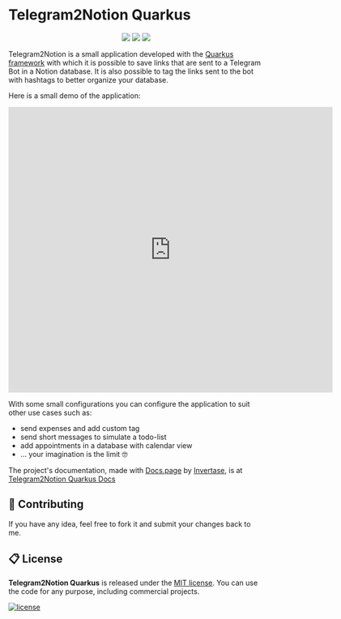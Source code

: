 # Telegram2Notion Quarkus

<p align="center">
  <a href="https://www.java.com/"><img src="https://img.shields.io/badge/Java-3277ae?style=for-the-badge&logoColor=white"></a>
  <a href="https://quarkus.io/"><img src="https://img.shields.io/badge/Quarkus-ff004b?style=for-the-badge&logoColor=white"></a>
  <a href="https://maven.apache.org/"><img src="https://img.shields.io/badge/Maven-fb9835?style=for-the-badge&logoColor=white"></a>
</p>

Telegram2Notion is a small application developed with the [Quarkus framework](https://quarkus.io/) with which it is possible to save links that are sent to a Telegram Bot in a Notion database. It is also possible to tag the links sent to the bot with hashtags to better organize your database.

Here is a small demo of the application:

<iframe src="https://player.vimeo.com/video/763926082?h=2424669c9f" width="640" height="564" frameborder="0" allow="autoplay; fullscreen" allowfullscreen></iframe>

With some small configurations you can configure the application to suit other use cases such as:

- send expenses and add custom tag
- send short messages to simulate a todo-list
- add appointments in a database with calendar view
- ... your imagination is the limit 🤓

The project's documentation, made with [Docs.page](https://docs.page/) by [Invertase](https://invertase.io/), is at [Telegram2Notion Quarkus Docs](https://docs.page/polilluminato/telegram2notion-quarkus)

## 💎 Contributing

If you have any idea, feel free to fork it and submit your changes back to me.

## 📋 License

**Telegram2Notion Quarkus** is released under the [MIT license](LICENSE.md). You can use the code for any purpose, including commercial projects.

[![license](https://img.shields.io/badge/License-MIT-yellow.svg)](https://opensource.org/licenses/MIT)
